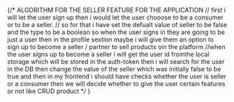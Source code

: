 {/*                                  ALGORITHM FOR THE SELLER FEATURE FOR THE APPLICATION
// first i will let the user sign up then i would let the user chooose to be a consumer or to be a seller.
// so for that i have set the defualt value of seller to be false and the type to be a boolean so when the user signs in they are going to be just a user then in the profile sextion maybe i will give them an option to sign up to become a seller / partner to sell products oin the platform
//when the user signs up to become a seller i will get the user id fromthe local storage which will be stored in the auth-token then i will search for the user in the DB then change the value of the seller which was initially false to be true and then in my frontend i should have checks whether the user is seller or a consumer then we will decide whether to give the user certain features or not like CRUD product */ }
